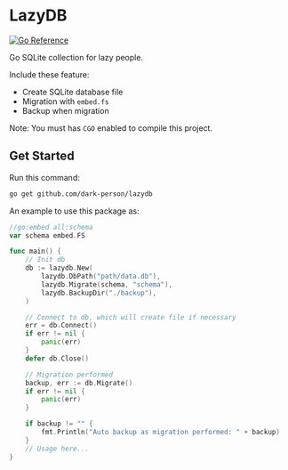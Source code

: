 # LazyDB
[![Go Reference](https://pkg.go.dev/badge/github.com/dark-person/lazydb.svg)](https://pkg.go.dev/github.com/dark-person/lazydb)

Go SQLite collection for lazy people.

Include these feature:

- Create SQLite database file
- Migration with `embed.fs`
- Backup when migration

Note: You must has `CGO` enabled to compile this project.

## Get Started

Run this command:

```bash
go get github.com/dark-person/lazydb
```

An example to use this package as:

```go
//go:embed all:schema
var schema embed.FS

func main() {
    // Init db
    db := lazydb.New(
        lazydb.DbPath("path/data.db"),
        lazydb.Migrate(schema, "schema"),
        lazydb.BackupDir("./backup"),
    )

    // Connect to db, which will create file if necessary
    err = db.Connect()
    if err != nil {
	    panic(err)
    }
    defer db.Close()

    // Migration performed
    backup, err := db.Migrate()
    if err != nil {
	    panic(err)
    }

    if backup != "" {
	    fmt.Println("Auto backup as migration performed: " + backup)
    }
    // Usage here...
}
```
